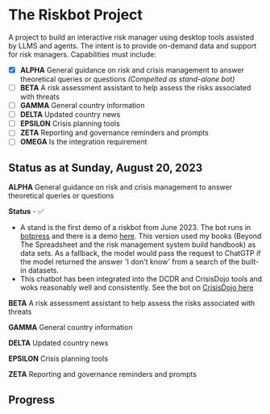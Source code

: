 # The Riskbot Project
A project to build an interactive risk manager using desktop tools assisted by LLMS and agents. The intent is to provide on-demand data and support for risk managers. Capabilities must include:

- [x] **ALPHA** General guidance on risk and crisis management to answer theoretical queries or questions *(Compelted as stand-alone bot)*
- [ ] **BETA** A risk assessment assistant to help assess the risks associated with threats
- [ ] **GAMMA** General country information
- [ ] **DELTA** Updated country news
- [ ] **EPSILON** Crisis planning tools
- [ ] **ZETA** Reporting and governance reminders and prompts
- [ ] **OMEGA** Is the integration requirement

## Status as at  Sunday, August 20, 2023

**ALPHA** General guidance on risk and crisis management to answer theoretical queries or questions

**Status** - ✅ 
 - A stand is the first demo of a riskbot from June 2023. The bot runs in [botpress](https://botpress.com/) and there is a demo [here](https://agsheves.github.io/riskbot/). This version used my books (Beyond The Spreadsheet and the risk management system build handbook) as data sets. As a fallback, the model would pass the request to ChatGTP if the model returned the answer 'I don't know' from a search of the built-in datasets.
 - This chatbot has been integrated into the DCDR and CrisisDojo tools and woks reasonably well and consistently. See the bot on [CrisisDojo here](https://crisisdjo.ai)

**BETA** A risk assessment assistant to help assess the risks associated with threats

**GAMMA** General country information

**DELTA** Updated country news

**EPSILON** Crisis planning tools

**ZETA** Reporting and governance reminders and prompts

## Progress



